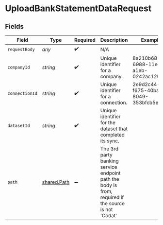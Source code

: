 # UploadBankStatementDataRequest


## Fields

| Field                                                                                               | Type                                                                                                | Required                                                                                            | Description                                                                                         | Example                                                                                             |
| --------------------------------------------------------------------------------------------------- | --------------------------------------------------------------------------------------------------- | --------------------------------------------------------------------------------------------------- | --------------------------------------------------------------------------------------------------- | --------------------------------------------------------------------------------------------------- |
| `requestBody`                                                                                       | *any*                                                                                               | :heavy_check_mark:                                                                                  | N/A                                                                                                 |                                                                                                     |
| `companyId`                                                                                         | *string*                                                                                            | :heavy_check_mark:                                                                                  | Unique identifier for a company.                                                                    | 8a210b68-6988-11ed-a1eb-0242ac120002                                                                |
| `connectionId`                                                                                      | *string*                                                                                            | :heavy_check_mark:                                                                                  | Unique identifier for a connection.                                                                 | 2e9d2c44-f675-40ba-8049-353bfcb5e171                                                                |
| `datasetId`                                                                                         | *string*                                                                                            | :heavy_check_mark:                                                                                  | Unique identifier for the dataset that completed its sync.                                          |                                                                                                     |
| `path`                                                                                              | [shared.Path](../../../sdk/models/shared/path.md)                                                   | :heavy_minus_sign:                                                                                  | The 3rd party banking service endpoint path the body is from, required if the source is not 'Codat' |                                                                                                     |